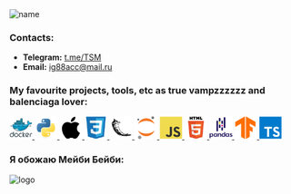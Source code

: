 <p><img align="center" src="https://readme-typing-svg.herokuapp.com?color=%233772DF&center=true&lines=Hi%2C+this+is+TSM+aka+Ian+lessgooo" alt="name" /></p>

### Contacts:
- **Telegram:** [t.me/TSM](https://t.me/plskfcshka)
- **Email:** [ig88acc@mail.ru](mailto:ig88acc@mail.ru)

### My favourite projects, tools, etc as true vampzzzzzz and balenciaga lover:
<p align="left">
<a href="https://www.docker.com"> <img src="https://raw.githubusercontent.com/devicons/devicon/master/icons/docker/docker-original-wordmark.svg" alt="docker" width="40" height="40"/> </a>
<a href="https://www.python.org"> <img src="https://raw.githubusercontent.com/devicons/devicon/master/icons/python/python-original.svg" alt="python" width="40" height="40"/> </a>
<a href="https://www.apple.com"> <img src="https://raw.githubusercontent.com/devicons/devicon/master/icons/apple/apple-original.svg" alt="apple" width="40" height="40"/> </a>
<a href="https://www.w3.org/Style/CSS/"> <img src="https://raw.githubusercontent.com/devicons/devicon/master/icons/css3/css3-original.svg" alt="css" width="40" height="40"/> </a>
<a href="https://flask.palletsprojects.com/en/3.0.x/"> <img src="https://raw.githubusercontent.com/devicons/devicon/master/icons/flask/flask-original.svg" alt="flask" width="40" height="40"/> </a>
<a href="https://jupyter.org"> <img src="https://raw.githubusercontent.com/devicons/devicon/master/icons/jupyter/jupyter-original.svg" alt="jupyter" width="40" height="40"/> </a>
<a href="https://ecma-international.org/publications-and-standards/standards/ecma-262/"> <img src="https://raw.githubusercontent.com/devicons/devicon/master/icons/javascript/javascript-original.svg" alt="javascript" width="40" height="40"/> </a>
<a href="https://html.spec.whatwg.org/multipage/"> <img src="https://raw.githubusercontent.com/devicons/devicon/master/icons/html5/html5-original-wordmark.svg" alt="html" width="40" height="40"/> </a>
<a href="https://pandas.pydata.org"> <img src="https://raw.githubusercontent.com/devicons/devicon/master/icons/pandas/pandas-original-wordmark.svg" alt="pandas" width="40" height="40"/> </a>
<a href="https://www.tensorflow.org/?hl=ru"> <img src="https://raw.githubusercontent.com/devicons/devicon/master/icons/tensorflow/tensorflow-original.svg" alt="tensorflow" width="40" height="40"/> </a>
<a href="https://www.typescriptlang.org"> <img src="https://raw.githubusercontent.com/devicons/devicon/master/icons/typescript/typescript-original.svg" alt="typescript" width="40" height="40"/> </a>
</p>


### Я обожаю Мейби Бейби:

![logo](https://github.com/TriestMrtvrts/TriestMrtvrts/assets/132760800/548f2ea8-0a11-43b0-acf0-7a286ca403bf)
